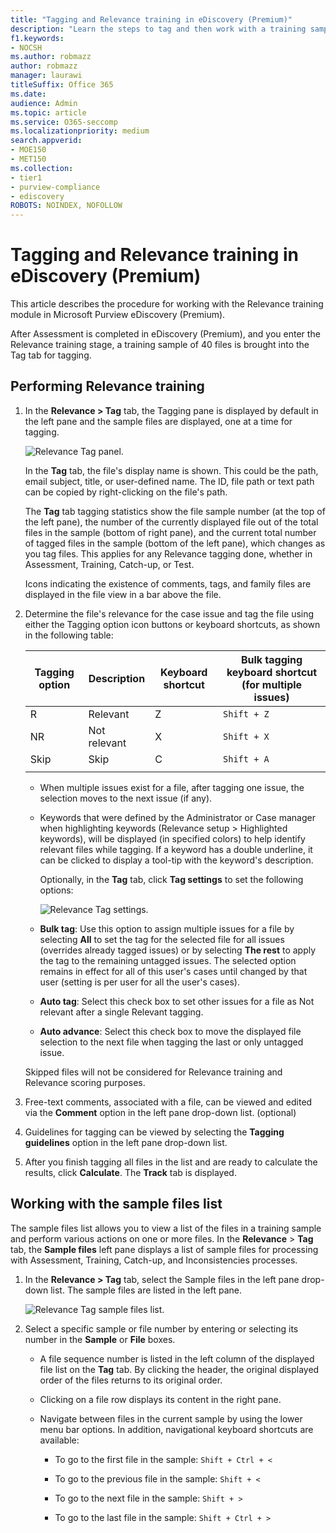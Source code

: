 ```yaml
---
title: "Tagging and Relevance training in eDiscovery (Premium)"
description: "Learn the steps to tag and then work with a training sample of 40 files during the Relevance training stage of eDiscovery (Premium)."
f1.keywords:
- NOCSH
ms.author: robmazz
author: robmazz
manager: laurawi
titleSuffix: Office 365
ms.date: 
audience: Admin
ms.topic: article
ms.service: O365-seccomp
ms.localizationpriority: medium
search.appverid: 
- MOE150
- MET150
ms.collection:
- tier1
- purview-compliance
- ediscovery
ROBOTS: NOINDEX, NOFOLLOW
---
```


# Tagging and Relevance training in eDiscovery (Premium)
  
This article describes the procedure for working with the Relevance training module in Microsoft Purview eDiscovery (Premium).
  
After Assessment is completed in eDiscovery (Premium), and you enter the Relevance training stage, a training sample of 40 files is brought into the Tag tab for tagging.
  
## Performing Relevance training

1. In the **Relevance \> Tag** tab, the Tagging pane is displayed by default in the left pane and the sample files are displayed, one at a time for tagging.

    ![Relevance Tag panel.](../media/0cf19ab4-b427-4a7f-8749-0f4ed9afaf58.png)
  
    In the **Tag** tab, the file's display name is shown. This could be the path, email subject, title, or user-defined name. The ID, file path or text path can be copied by right-clicking on the file's path.

    The **Tag** tab tagging statistics show the file sample number (at the top of the left pane), the number of the currently displayed file out of the total files in the sample (bottom of right pane), and the current total number of tagged files in the sample (bottom of the left pane), which changes as you tag files. This applies for any Relevance tagging done, whether in Assessment, Training, Catch-up, or Test.

    Icons indicating the existence of comments, tags, and family files are displayed in the file view in a bar above the file.

2. Determine the file's relevance for the case issue and tag the file using either the Tagging option icon buttons or keyboard shortcuts, as shown in the following table:

   |**Tagging option**|**Description**|**Keyboard shortcut**|**Bulk tagging keyboard shortcut (for multiple issues)**|
   |-----|-----|-----|-----|
   |R  <br/> |Relevant  <br/> |Z  <br/> |`Shift + Z`  <br/> |
   |NR  <br/> |Not relevant  <br/> |X  <br/> |`Shift + X`  <br/> |
   |Skip  <br/> |Skip  <br/> |C  <br/> |`Shift + A`  <br/> |
   |||||

   - When multiple issues exist for a file, after tagging one issue, the selection moves to the next issue (if any).  

   - Keywords that were defined by the Administrator or Case manager when highlighting keywords (Relevance setup \> Highlighted keywords), will be displayed (in specified colors) to help identify relevant files while tagging. If a keyword has a double underline, it can be clicked to display a tool-tip with the keyword's description.

     Optionally, in the **Tag** tab, click **Tag settings** to set the following options:

      ![Relevance Tag settings.](../media/533e89fa-7eb4-409e-ab07-f5aab9296dd8.png)
  
   - **Bulk tag**: Use this option to assign multiple issues for a file by selecting **All** to set the tag for the selected file for all issues (overrides already tagged issues) or by selecting **The rest** to apply the tag to the remaining untagged issues. The selected option remains in effect for all of this user's cases until changed by that user (setting is per user for all the user's cases).

   - **Auto tag**: Select this check box to set other issues for a file as Not relevant after a single Relevant tagging.

   - **Auto advance**: Select this check box to move the displayed file selection to the next file when tagging the last or only untagged issue.

    Skipped files will not be considered for Relevance training and Relevance scoring purposes.

3. Free-text comments, associated with a file, can be viewed and edited via the **Comment** option in the left pane drop-down list. (optional)

4. Guidelines for tagging can be viewed by selecting the **Tagging guidelines** option in the left pane drop-down list.

5. After you finish tagging all files in the list and are ready to calculate the results, click **Calculate**. The **Track** tab is displayed.  

## Working with the sample files list

The sample files list allows you to view a list of the files in a training sample and perform various actions on one or more files. In the **Relevance** \> **Tag** tab, the **Sample files** left pane displays a list of sample files for processing with Assessment, Training, Catch-up, and Inconsistencies processes.
  
1. In the **Relevance \> Tag** tab, select the Sample files in the left pane drop-down list. The sample files are listed in the left pane.

    ![Relevance Tag sample files list.](../media/fd058bdd-645a-4af1-a1eb-bff08581cb18.png)
  
2. Select a specific sample or file number by entering or selecting its number in the **Sample** or **File** boxes.

   - A file sequence number is listed in the left column of the displayed file list on the **Tag** tab. By clicking the header, the original displayed order of the files returns to its original order.

   - Clicking on a file row displays its content in the right pane.

   - Navigate between files in the current sample by using the lower menu bar options. In addition, navigational keyboard shortcuts are available:
  
     - To go to the first file in the sample: `Shift + Ctrl + <`

     - To go to the previous file in the sample: `Shift + <`

     - To go to the next file in the sample: `Shift + >`

     - To go to the last file in the sample: `Shift + Ctrl + >`

